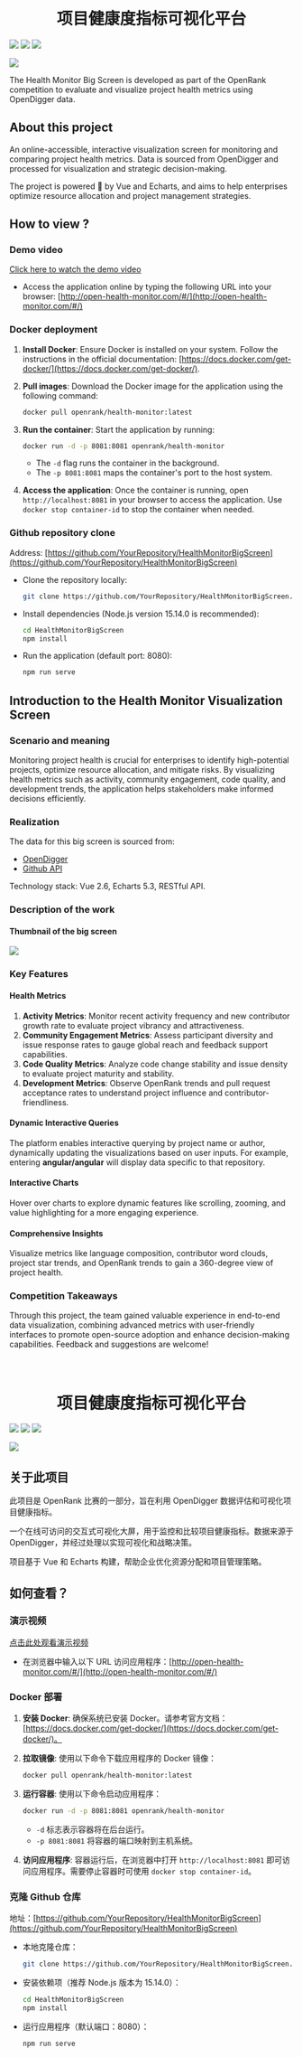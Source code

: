 <div align="center">
<h1>
  <br/>项目健康度指标可视化平台
</h1>
</div>

![](https://img.shields.io/badge/License-MIT-blue)
![](https://img.shields.io/badge/Node-v15.14.0-blue)
[![](https://img.shields.io/badge/%E7%AE%80%E4%BD%93%E4%B8%AD%E6%96%87-green)](README-CN.md)

![](https://markdown-picture-1302861826.cos.ap-shanghai.myqcloud.com/img/2025/01/01/health-visualization-platform.png)

The Health Monitor Big Screen is developed as part of the OpenRank competition to evaluate and visualize project health metrics using OpenDigger data.

## About this project

An online-accessible, interactive visualization screen for monitoring and comparing project health metrics. Data is sourced from OpenDigger and processed for visualization and strategic decision-making.

The project is powered 🚀 by Vue and Echarts, and aims to help enterprises optimize resource allocation and project management strategies.

## How to view ?

### Demo video

[Click here to watch the demo video](https://www.bilibili.com/video/BV1Nh4y1r7Gt/)

+ Access the application online by typing the following URL into your browser: [http://open-health-monitor.com/#/](http://open-health-monitor.com/#/)

### Docker deployment

1. **Install Docker**: Ensure Docker is installed on your system. Follow the instructions in the official documentation: [https://docs.docker.com/get-docker/](https://docs.docker.com/get-docker/).

2. **Pull images**: Download the Docker image for the application using the following command:

   ```bash
   docker pull openrank/health-monitor:latest
   ```

3. **Run the container**: Start the application by running:

   ```bash
   docker run -d -p 8081:8081 openrank/health-monitor
   ```

   - The `-d` flag runs the container in the background.
   - The `-p 8081:8081` maps the container's port to the host system.

4. **Access the application**: Once the container is running, open `http://localhost:8081` in your browser to access the application. Use `docker stop container-id` to stop the container when needed.

### Github repository clone

Address: [https://github.com/YourRepository/HealthMonitorBigScreen](https://github.com/YourRepository/HealthMonitorBigScreen)

+ Clone the repository locally:

  ```bash
  git clone https://github.com/YourRepository/HealthMonitorBigScreen.git
  ```

+ Install dependencies (Node.js version 15.14.0 is recommended):

  ```bash
  cd HealthMonitorBigScreen
  npm install
  ```

+ Run the application (default port: 8080):

  ```bash
  npm run serve
  ```

## Introduction to the Health Monitor Visualization Screen

### Scenario and meaning

Monitoring project health is crucial for enterprises to identify high-potential projects, optimize resource allocation, and mitigate risks. By visualizing health metrics such as activity, community engagement, code quality, and development trends, the application helps stakeholders make informed decisions efficiently.

### Realization

The data for this big screen is sourced from:

- [OpenDigger](https://github.com/X-lab2017/open-digger)
- [Github API](https://docs.github.com/en/rest)

Technology stack: Vue 2.6, Echarts 5.3, RESTful API.

### Description of the work

#### **Thumbnail of the big screen**

![](https://markdown-picture-1302861826.cos.ap-shanghai.myqcloud.com/img/2023/10/16/20231016021040.gif)

### Key Features

#### **Health Metrics**

1. **Activity Metrics**: Monitor recent activity frequency and new contributor growth rate to evaluate project vibrancy and attractiveness.
2. **Community Engagement Metrics**: Assess participant diversity and issue response rates to gauge global reach and feedback support capabilities.
3. **Code Quality Metrics**: Analyze code change stability and issue density to evaluate project maturity and stability.
4. **Development Metrics**: Observe OpenRank trends and pull request acceptance rates to understand project influence and contributor-friendliness.

#### **Dynamic Interactive Queries**

The platform enables interactive querying by project name or author, dynamically updating the visualizations based on user inputs. For example, entering **angular/angular** will display data specific to that repository.

#### **Interactive Charts**

Hover over charts to explore dynamic features like scrolling, zooming, and value highlighting for a more engaging experience.

#### **Comprehensive Insights**

Visualize metrics like language composition, contributor word clouds, project star trends, and OpenRank trends to gain a 360-degree view of project health.

### Competition Takeaways

Through this project, the team gained valuable experience in end-to-end data visualization, combining advanced metrics with user-friendly interfaces to promote open-source adoption and enhance decision-making capabilities. Feedback and suggestions are welcome!
<div align="center">
<h1>
  <br/>项目健康度指标可视化平台
</h1>
</div>

![](https://img.shields.io/badge/License-MIT-blue)
![](https://img.shields.io/badge/Node-v15.14.0-blue)
[![](https://img.shields.io/badge/%E7%AE%80%E4%BD%93%E4%B8%AD%E6%96%87-green)](README-CN.md)

![](/mnt/data/屏幕截图%202025-01-01%20164246.png)

## 关于此项目

此项目是 OpenRank 比赛的一部分，旨在利用 OpenDigger 数据评估和可视化项目健康指标。

一个在线可访问的交互式可视化大屏，用于监控和比较项目健康指标。数据来源于 OpenDigger，并经过处理以实现可视化和战略决策。

项目基于 Vue 和 Echarts 构建，帮助企业优化资源分配和项目管理策略。

## 如何查看？

### 演示视频

[点击此处观看演示视频](https://www.bilibili.com/video/BV1Nh4y1r7Gt/)

+ 在浏览器中输入以下 URL 访问应用程序：[http://open-health-monitor.com/#/](http://open-health-monitor.com/#/)

### Docker 部署

1. **安装 Docker**: 确保系统已安装 Docker。请参考官方文档：[https://docs.docker.com/get-docker/](https://docs.docker.com/get-docker/)。

2. **拉取镜像**: 使用以下命令下载应用程序的 Docker 镜像：

   ```bash
   docker pull openrank/health-monitor:latest
   ```

3. **运行容器**: 使用以下命令启动应用程序：

   ```bash
   docker run -d -p 8081:8081 openrank/health-monitor
   ```

   - `-d` 标志表示容器将在后台运行。
   - `-p 8081:8081` 将容器的端口映射到主机系统。

4. **访问应用程序**: 容器运行后，在浏览器中打开 `http://localhost:8081` 即可访问应用程序。需要停止容器时可使用 `docker stop container-id`。

### 克隆 Github 仓库

地址：[https://github.com/YourRepository/HealthMonitorBigScreen](https://github.com/YourRepository/HealthMonitorBigScreen)

+ 本地克隆仓库：

  ```bash
  git clone https://github.com/YourRepository/HealthMonitorBigScreen.git
  ```

+ 安装依赖项（推荐 Node.js 版本为 15.14.0）：

  ```bash
  cd HealthMonitorBigScreen
  npm install
  ```

+ 运行应用程序（默认端口：8080）：

  ```bash
  npm run serve
  ```
